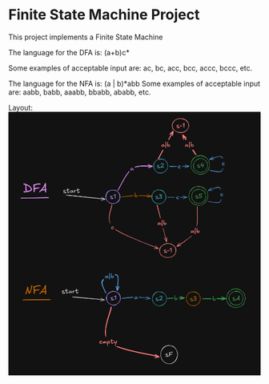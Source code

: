 # Finite State Machine Project

This project implements a Finite State Machine

The language for the DFA is: (a+b)c\*

Some examples of acceptable input are: ac, bc, acc, bcc, accc, bccc, etc.

The language for the NFA is: (a | b)\*abb
Some examples of acceptable input are: aabb, babb, aaabb, bbabb, ababb, etc.

Layout:
![data/FSM_Diagram.png](data/FSM_Diagram.png)
